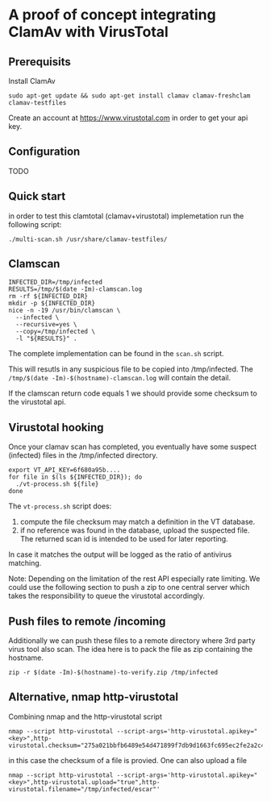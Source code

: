 # A proof of concept integrating ClamAv with VirusTotal

## Prerequisits

Install ClamAv

```
sudo apt-get update && sudo apt-get install clamav clamav-freshclam clamav-testfiles
```

Create an account at https://www.virustotal.com in order to get your api key.

## Configuration

TODO

## Quick start

in order to test this clamtotal (clamav+virustotal) implemetation run the following script:

```
./multi-scan.sh /usr/share/clamav-testfiles/
```

## Clamscan

```
INFECTED_DIR=/tmp/infected
RESULTS=/tmp/$(date -Im)-clamscan.log
rm -rf ${INFECTED_DIR}
mkdir -p ${INFECTED_DIR}
nice -n -19 /usr/bin/clamscan \
  --infected \
  --recursive=yes \
  --copy=/tmp/infected \
  -l "${RESULTS}" .
```

The complete implementation can be found in the `scan.sh` script.

This will resutls in any suspicious file to be copied into /tmp/infected.
The `/tmp/$(date -Im)-$(hostname)-clamscan.log` will contain the detail.

If the clamscan return code equals 1 we should provide some checksum to the virustotal api.

## Virustotal hooking

Once your clamav scan has completed, you eventually have some suspect (infected) files in the /tmp/infected directory.

```
export VT_API_KEY=6f680a95b....
for file in $(ls ${INFECTED_DIR}); do
  ./vt-process.sh ${file}
done
```

The `vt-process.sh` script does:
 1. compute the file checksum may match a definition in the VT database.
 2. if no reference was found in the database, upload the suspected file.
    The returned scan id is intended to be used for later reporting.

In case it matches the output will be logged as the ratio of antivirus matching.

Note: Depending on the limitation of the rest API especially rate limiting.
We could use the following section to push a zip to one central server which takes the responsibility to queue the virustotal accordingly.

## Push files to remote /incoming

Additionally we can push these files to a remote directory where 3rd party virus tool also scan.
The idea here is to pack the file as zip containing the hostname.

```
zip -r $(date -Im)-$(hostname)-to-verify.zip /tmp/infected
```

## Alternative, nmap http-virustotal

Combining nmap and the http-virustotal script

```
nmap --script http-virustotal --script-args='http-virustotal.apikey="<key>",http-virustotal.checksum="275a021bbfb6489e54d471899f7db9d1663fc695ec2fe2a2c4538aabf651fd0f"'
```

in this case the checksum of a file is provied. One can also upload a file

```
nmap --script http-virustotal --script-args='http-virustotal.apikey="<key>",http-virustotal.upload="true",http-virustotal.filename="/tmp/infected/escar"'
```


